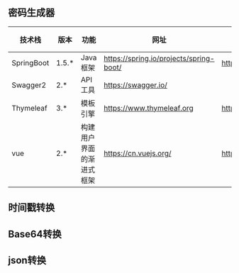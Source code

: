 ## 密码生成器
| 技术栈 | 版本 | 功能 | 网址 | 文档 | 备注 |
| --- | --- | --- | --- | --- | --- |
| SpringBoot | 1.5.* | Java框架 | https://spring.io/projects/spring-boot/ | https://spring.io/projects/spring-boot/#learn | |
| Swagger2 | 2.* | API工具| https://swagger.io/  | | |
| Thymeleaf | 3.* | 模板引擎 | https://www.thymeleaf.org |  https://www.thymeleaf.org/documentation.html | |
| vue | 2.* | 构建用户界面的渐进式框架 | https://cn.vuejs.org/ | https://cn.vuejs.org/v2/guide/ | |

## 时间戳转换

## Base64转换

## json转换
